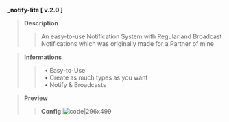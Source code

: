 <strong>_notify-lite [ v.2.0 ]</strong>

<blockquote>
<b>Description</b><br>
<blockquote>
An easy-to-use Notification System with Regular and Broadcast Notifications which was originally made for a Partner of mine</blockquote>
</blockquote>

<blockquote>
<b>Informations</b><br>
<blockquote>
‏‏‎ ‎‏‏‎‏‏‎ ‎•  Easy-to-Use<br>
‏‏‎ ‎‏‏‎‏‏‎ ‎•  Create as much types as you want<br>
‏‏‎ ‎‏‏‎‏‏‎ ‎•  Notify & Broadcasts<br>
</blockquote>
</blockquote>

<blockquote>
<b>Preview</b><br>

>**Config**
![code|296x499](upload://9Tr2KdFI9dRo2A55zoWrcNnbSvk.png)


</blockquote>
</blockquote>